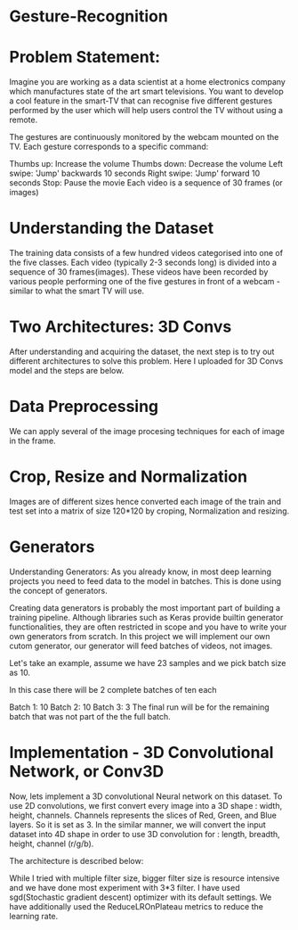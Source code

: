# Gesture-Recognition

# Problem Statement:
Imagine you are working as a data scientist at a home electronics company which manufactures state of the art smart televisions. You want to develop a cool feature in the smart-TV that can recognise five different gestures performed by the user which will help users control the TV without using a remote.

The gestures are continuously monitored by the webcam mounted on the TV. Each gesture corresponds to a specific command:

Thumbs up: Increase the volume
Thumbs down: Decrease the volume
Left swipe: 'Jump' backwards 10 seconds
Right swipe: 'Jump' forward 10 seconds
Stop: Pause the movie
Each video is a sequence of 30 frames (or images)

# Understanding the Dataset
The training data consists of a few hundred videos categorised into one of the five classes. Each video (typically 2-3 seconds long) is divided into a sequence of 30 frames(images). These videos have been recorded by various people performing one of the five gestures in front of a webcam - similar to what the smart TV will use.


# Two Architectures: 3D Convs
After understanding and acquiring the dataset, the next step is to try out different architectures to solve this problem.
Here I uploaded for 3D Convs model and the steps are below. 

# Data Preprocessing
We can apply several of the image procesing techniques for each of image in the frame.

# Crop, Resize and Normalization
Images are of different sizes hence converted each image of the train and test set into a matrix of size 120*120 by croping, Normalization and resizing.

# Generators
Understanding Generators: As you already know, in most deep learning projects you need to feed data to the model in batches. This is done using the concept of generators.

Creating data generators is probably the most important part of building a training pipeline. Although libraries such as Keras provide builtin generator functionalities, they are often restricted in scope and you have to write your own generators from scratch. In this project we will implement our own cutom generator, our generator will feed batches of videos, not images.

Let's take an example, assume we have 23 samples and we pick batch size as 10.

In this case there will be 2 complete batches of ten each

Batch 1: 10
Batch 2: 10
Batch 3: 3
The final run will be for the remaining batch that was not part of the the full batch.


# Implementation - 3D Convolutional Network, or Conv3D
Now, lets implement a 3D convolutional Neural network on this dataset. To use 2D convolutions, we first convert every image into a 3D shape : width, height, channels. Channels represents the slices of Red, Green, and Blue layers. So it is set as 3. In the similar manner, we will convert the input dataset into 4D shape in order to use 3D convolution for : length, breadth, height, channel (r/g/b).

The architecture is described below:

While I tried with multiple filter size, bigger filter size is resource intensive and we have done most experiment with 3*3 filter. I have used sgd(Stochastic gradient descent) optimizer with its default settings. We have additionally used the ReduceLROnPlateau metrics to reduce the learning rate.



